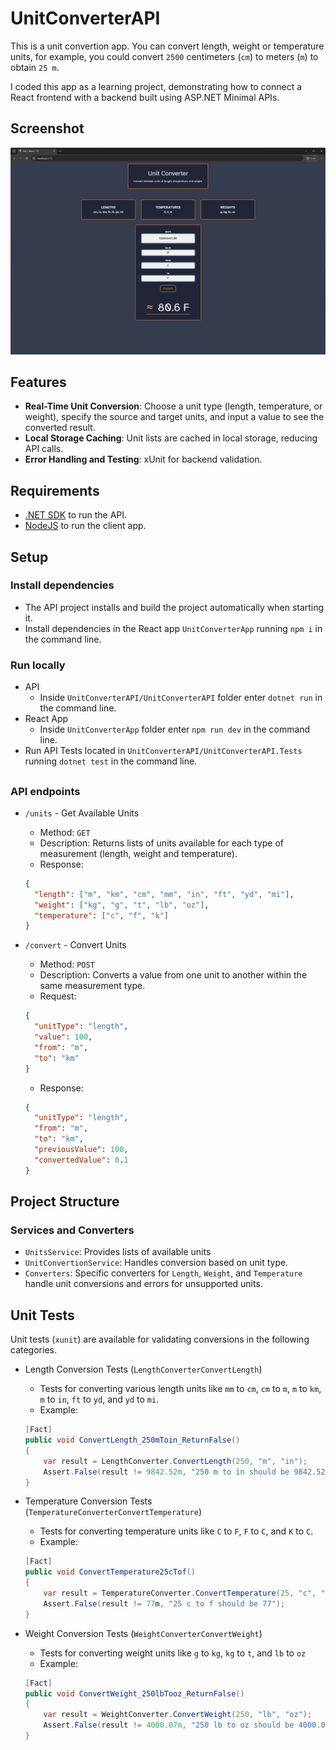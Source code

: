 # UnitConverterAPI

This is a unit convertion app. You can convert length, weight or temperature units, for example, you could convert `2500` centimeters (`cm`) to meters (`m`) to obtain `25 m`.

I coded this app as a learning project, demonstrating how to connect a React frontend with a backend built using ASP.NET Minimal APIs.

## Screenshot

![screenshot](./unitconverter_screenshot.png)

## Features

- **Real-Time Unit Conversion**: Choose a unit type (length, temperature, or weight), specify the source and target units, and input a value to see the converted result.
- **Local Storage Caching**: Unit lists are cached in local storage, reducing API calls.
- **Error Handling and Testing**: xUnit for backend validation.

## Requirements

- [.NET SDK](https://dotnet.microsoft.com/en-us/download) to run the API.
- [NodeJS](https://nodejs.org/en) to run the client app.

## Setup

### Install dependencies

- The API project installs and build the project automatically when starting it.
- Install dependencies in the React app `UnitConverterApp` running `npm i` in the command line.

### Run locally

- API
  - Inside `UnitConverterAPI/UnitConverterAPI` folder enter `dotnet run` in the command line.
- React App
  - Inside `UnitConverterApp` folder enter `npm run dev` in the command line.
- Run API Tests located in `UnitConverterAPI/UnitConverterAPI.Tests` running `dotnet test` in the command line.

##

### API endpoints

- `/units` - Get Available Units

  - Method: `GET`
  - Description: Returns lists of units available for each type of measurement (length, weight and temperature).
  - Response:

  ```json
  {
    "length": ["m", "km", "cm", "mm", "in", "ft", "yd", "mi"],
    "weight": ["kg", "g", "t", "lb", "oz"],
    "temperature": ["c", "f", "k"]
  }
  ```

- `/convert` - Convert Units

  - Method: `POST`
  - Description: Converts a value from one unit to another within the same measurement type.
  - Request:

  ```json
  {
    "unitType": "length",
    "value": 100,
    "from": "m",
    "to": "km"
  }
  ```

  - Response:

  ```json
  {
    "unitType": "length",
    "from": "m",
    "to": "km",
    "previousValue": 100,
    "convertedValue": 0.1
  }
  ```

## Project Structure

### Services and Converters

- `UnitsService`: Provides lists of available units
- `UnitConvertionService`: Handles conversion based on unit type.
- `Converters`: Specific converters for `Length`, `Weight`, and `Temperature` handle unit conversions and errors for unsupported units.

## Unit Tests

Unit tests (`xunit`) are available for validating conversions in the following categories.

- Length Conversion Tests (`LengthConverterConvertLength`)

  - Tests for converting various length units like `mm` to `cm`, `cm` to `m`, `m` to `km`, `m` to `in`, `ft` to `yd`, and `yd` to `mi`.
  - Example:

  ```csharp
  [Fact]
  public void ConvertLength_250mToin_ReturnFalse()
  {
      var result = LengthConverter.ConvertLength(250, "m", "in");
      Assert.False(result != 9842.52m, "250 m to in should be 9842.52");
  }
  ```

- Temperature Conversion Tests (`TemperatureConverterConvertTemperature`)

  - Tests for converting temperature units like `C` to `F`, `F` to `C`, and `K` to `C`.
  - Example:

  ```csharp
  [Fact]
  public void ConvertTemperature25cTof()
  {
      var result = TemperatureConverter.ConvertTemperature(25, "c", "f");
      Assert.False(result != 77m, "25 c to f should be 77");
  }
  ```

- Weight Conversion Tests (`WeightConverterConvertWeight`)
  - Tests for converting weight units like `g` to `kg`, `kg` to `t`, and `lb` to `oz`
  - Example:
  ```csharp
  [Fact]
  public void ConvertWeight_250lbTooz_ReturnFalse()
  {
      var result = WeightConverter.ConvertWeight(250, "lb", "oz");
      Assert.False(result != 4000.07m, "250 lb to oz should be 4000.07");
  }
  ```
